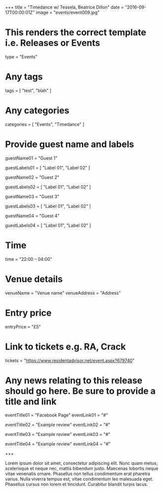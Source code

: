+++
title = "Timedance w/ Tessela, Beatrice Dillon"
date = "2016-09-17T00:00:01Z"
image = "events/event009.jpg"

# This renders the correct template i.e. Releases or Events
type = "Events"

# Any tags
tags = [ 
	"test", 
	"blah" 
]

# Any categories
categories = [
  "Events",
  "Timedance"
]

# Provide guest name and labels
guestName01 = "Guest 1"

guestLabels01 = [
	"Label 01",
	"Label 02"
]

guestName02 = "Guest 2"

guestLabels02 = [
	"Label 01",
	"Label 02"
]

guestName03 = "Guest 3"

guestLabels03 = [
	"Label 01",
	"Label 02"
]

guestName04 = "Guest 4"

guestLabels04 = [
	"Label 01",
	"Label 02"
]

# Time
time = "22:00 – 04:00"

# Venue details
venueName = "Venue name"
venueAddress = "Address"

# Entry price
entryPrice = "£5"

# Link to tickets e.g. RA, Crack 
tickets = "https://www.residentadvisor.net/event.aspx?679740"

# Any news relating to this release should go here. Be sure to provide a title and link
eventTitle01 = "Facebook Page"
eventLink01 = "#"

eventTitle02 = "Example review"
eventLink02 = "#"

eventTitle03 = "Example review"
eventLink03 = "#"

eventTitle04 = "Example review"
eventLink04 = "#"


+++

<!-- Provide a summary/statement below -->
Lorem ipsum dolor sit amet, consectetur adipiscing elit. Nunc quam metus, scelerisque et neque nec, mattis bibendum justo. Maecenas lobortis neque vitae venenatis ornare. Phasellus non tellus condimentum erat pharetra varius. Nulla viverra tempus est, vitae condimentum leo malesuada eget. Phasellus cursus non lorem et tincidunt. Curabitur blandit turpis lacus.